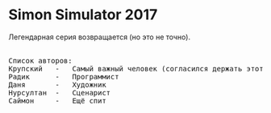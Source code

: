 # Simon Simulator 2017

Легендарная серия возвращается (но это не точно).  
<br>
<pre>
Список авторов:
Крупский   -   Самый важный человек (согласился держать этот проект в своем репозитории)
Радик      -   Программист
Даня       -   Художник
Нурсултан  -   Сценарист
Саймон     -   Ещё спит
</pre>
